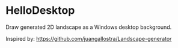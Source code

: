 # HelloDesktop
Draw generated 2D landscape as a Windows desktop background.

Inspired by: https://github.com/juangallostra/Landscape-generator